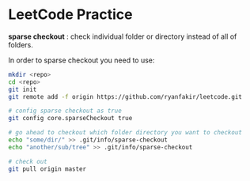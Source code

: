 # LeetCode Practice 

**sparse checkout** : check individual folder or directory instead of all of folders.

In order to sparse checkout you need to use:
```bash
mkdir <repo>
cd <repo>
git init
git remote add -f origin https://github.com/ryanfakir/leetcode.git

# config sparse checkout as true
git config core.sparseCheckout true

# go ahead to checkout which folder directory you want to checkout
echo "some/dir/" >> .git/info/sparse-checkout
echo "another/sub/tree" >> .git/info/sparse-checkout

# check out
git pull origin master
```